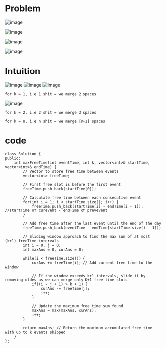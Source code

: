 # Problem
![image](https://github.com/user-attachments/assets/31d79794-12ca-4e76-862d-ce787c7d38f8)

![image](https://github.com/user-attachments/assets/571d842f-0958-4119-911e-03a98d46705e)

![image](https://github.com/user-attachments/assets/6ef12d5d-8108-4d1a-a2e6-03c954e7886f)

![image](https://github.com/user-attachments/assets/dc0c5c1a-598a-4084-8909-e3db2cebb5dc)

# Intuition
![image](https://github.com/user-attachments/assets/3172338c-bee8-493a-885c-ed926ae52f36)
![image](https://github.com/user-attachments/assets/89280c6e-13e3-4835-a1c2-e1bc0cc8927a)
![image](https://github.com/user-attachments/assets/05fe6adb-d574-4b6b-84ee-2f4606c59574)
```
for k = 1, i.e 1 shit = we merge 2 spaces
```
![image](https://github.com/user-attachments/assets/92858e7a-3784-4391-84f0-dbdec871ea18)
```
for k = 2, i.e 2 shit = we merge 3 spaces
```
```
for k = n, i.e n shit = we merge [n+1] spaces
```

# code
```
class Solution {
public:
    int maxFreeTime(int eventTime, int k, vector<int>& startTime, vector<int>& endTime) {
        // Vector to store free time between events
        vector<int> freeTime;

        // First free slot is before the first event
        freeTime.push_back(startTime[0]);

        // Calculate free time between each consecutive event
        for(int i = 1; i < startTime.size(); i++) {
            freeTime.push_back(startTime[i] - endTime[i - 1]);   //startTime of curevent - endTime of prevevent
        }

        // Add free time after the last event until the end of the day
        freeTime.push_back(eventTime - endTime[startTime.size() - 1]);

        // Sliding window approach to find the max sum of at most (k+1) freeTime intervals
        int i = 0, j = 0;
        int maxAns = 0, curAns = 0;

        while(i < freeTime.size()) {
            curAns += freeTime[i]; // Add current free time to the window

            // If the window exceeds k+1 intervals, slide it by removing oldes as we can merge only K+1 free time slots
            if((i - j + 1) > k + 1) {
                curAns -= freeTime[j];
                j++;
            }

            // Update the maximum free time sum found
            maxAns = max(maxAns, curAns);
            i++;
        }

        return maxAns; // Return the maximum accumulated free time with up to k events skipped
    }
};

```
